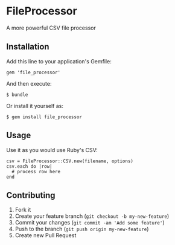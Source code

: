 # FileProcessor

A more powerful CSV file processor

## Installation

Add this line to your application's Gemfile:

    gem 'file_processor'

And then execute:

    $ bundle

Or install it yourself as:

    $ gem install file_processor

## Usage

Use it as you would use Ruby's CSV:

    csv = FileProcessor::CSV.new(filename, options)
    csv.each do |row|
      # process row here
    end

## Contributing

1. Fork it
2. Create your feature branch (`git checkout -b my-new-feature`)
3. Commit your changes (`git commit -am 'Add some feature'`)
4. Push to the branch (`git push origin my-new-feature`)
5. Create new Pull Request
